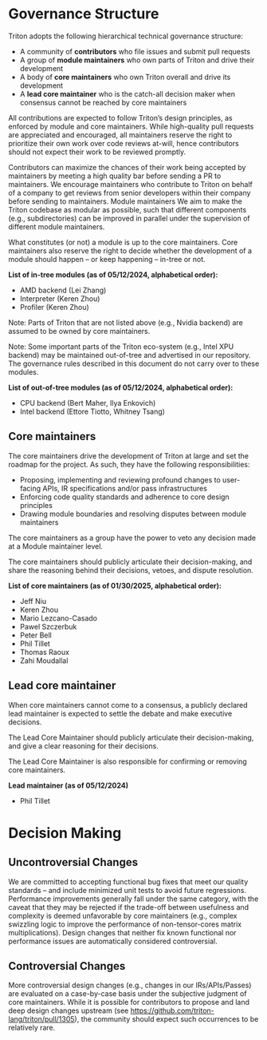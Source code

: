 # Governance Structure

Triton adopts the following hierarchical technical governance structure:
* A community of **contributors** who file issues and submit pull requests
* A group of **module maintainers** who own parts of Triton and drive their development
* A body of **core maintainers** who own Triton overall and drive its development
* A **lead core maintainer** who is the catch-all decision maker when consensus cannot be reached by core maintainers

All contributions are expected to follow Triton’s design principles, as enforced by module and core maintainers. While high-quality pull requests are appreciated and encouraged, all maintainers reserve the right to prioritize their own work over code reviews at-will, hence contributors should not expect their work to be reviewed promptly.

Contributors can maximize the chances of their work being accepted by maintainers by meeting a high quality bar before sending a PR to maintainers.  We encourage maintainers who contribute to Triton on behalf of a company to get reviews from senior developers within their company before sending to maintainers.
Module maintainers
We aim to make the Triton codebase as modular as possible, such that different components (e.g., subdirectories) can be improved in parallel under the supervision of different module maintainers.

What constitutes (or not) a module is up to the core maintainers. Core maintainers also reserve the right to decide whether the development of a module should happen – or keep happening – in-tree or not.

**List of in-tree modules (as of 05/12/2024, alphabetical order):**
* AMD backend (Lei Zhang)
* Interpreter (Keren Zhou)
* Profiler (Keren Zhou)

Note: Parts of Triton that are not listed above (e.g., Nvidia backend) are assumed to be owned by core maintainers.

Note: Some important parts of the Triton eco-system (e.g., Intel XPU backend) may be maintained out-of-tree and advertised in our repository. The governance rules described in this document do not carry over to these modules.

__List of out-of-tree modules (as of 05/12/2024, alphabetical order):__
* CPU backend (Bert Maher, Ilya Enkovich)
* Intel backend (Ettore Tiotto, Whitney Tsang)


## Core maintainers
The core maintainers drive the development of Triton at large and set the roadmap for the project. As such, they have the following responsibilities:
* Proposing, implementing and reviewing profound changes to user-facing APIs, IR specifications and/or pass infrastructures
* Enforcing code quality standards and adherence to core design principles
* Drawing module boundaries and resolving disputes between module maintainers


The core maintainers as a group have the power to veto any decision made at a Module maintainer level.

The core maintainers should publicly articulate their decision-making, and share the reasoning behind their decisions, vetoes, and dispute resolution.

__List of core maintainers (as of 01/30/2025, alphabetical order):__
* Jeff Niu
* Keren Zhou
* Mario Lezcano-Casado
* Pawel Szczerbuk
* Peter Bell
* Phil Tillet
* Thomas Raoux
* Zahi Moudallal

## Lead core maintainer
When core maintainers cannot come to a consensus, a publicly declared lead maintainer is expected to settle the debate and make executive decisions.

The Lead Core Maintainer should publicly articulate their decision-making, and give a clear reasoning for their decisions.

The Lead Core Maintainer is also responsible for confirming or removing core maintainers.

**Lead maintainer (as of 05/12/2024)**
* Phil Tillet

# Decision Making

## Uncontroversial Changes

We are committed to accepting functional bug fixes that meet our quality standards – and include minimized unit tests to avoid future regressions. Performance improvements generally fall under the same category, with the caveat that they may be rejected if the trade-off between usefulness and complexity is deemed unfavorable by core maintainers (e.g., complex swizzling logic to improve the performance of non-tensor-cores matrix multiplications). Design changes that neither fix known functional nor performance issues are automatically considered controversial.

## Controversial Changes

More controversial design changes (e.g., changes in our IRs/APIs/Passes) are evaluated on a case-by-case basis under the subjective judgment of core maintainers. While it is possible for contributors to propose and land deep design changes upstream (see https://github.com/triton-lang/triton/pull/1305), the community should expect such occurrences to be relatively rare.
